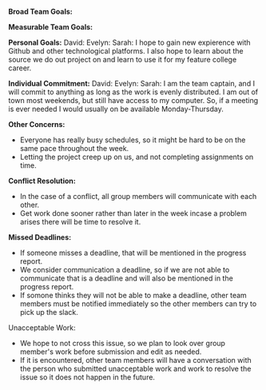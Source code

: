 **Broad Team Goals:**

**Measurable Team Goals:**

**Personal Goals:**
David:
Evelyn:
Sarah: I hope to gain new expierence with Github and other technological platforms. I also hope to learn about the source we do out project on and learn to use it for my feature college career. 

**Individual Commitment:**
David:
Evelyn:
Sarah: I am the team captain, and I will commit to anything as long as the work is evenly distributed. I am out of town most weekends, but still have access to my computer. So, if a meeting is ever needed I would usually on be available Monday-Thursday.

**Other Concerns:**
- Everyone has really busy schedules, so it might be hard to be on the same pace throughout the week.
- Letting the project creep up on us, and not completing assignments on time.

**Conflict Resolution:**
- In the case of a conflict, all group members will communicate with each other.
- Get work done sooner rather than later in the week incase a problem arises there will be time to resolve it.

**Missed Deadlines:**
- If someone misses a deadline, that will be mentioned in the progress report.
- We consider communication a deadline, so if we are not able to communicate that is a deadline and will also be mentioned in the progress report.
- If somone thinks they will not be able to make a deadline, other team members must be notified immediately so the other members can try to pick up the slack.

Unacceptable Work:
- We hope to not cross this issue, so we plan to look over group member's work before submission and edit as needed.
- If it is encountered, other team members will have a conversation with the person who submitted unacceptable work and work to resolve the issue so it does not happen in the future. 
